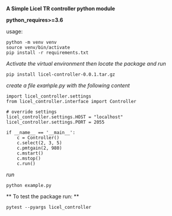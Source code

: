 **A Simple Licel TR controller python module**

**python_requires>=3.6**

usage:  


`python -m venv venv`  
`source venv/bin/activate`  
`pip install -r requirements.txt`  

*Activate the virtual environment then locate the
package and run*

`pip install licel-controller-0.0.1.tar.gz`

*create a file exaḿple.py with the following content*

```
import licel_controller.settings
from licel_controller.interface import Controller

# override settings
licel_controller.settings.HOST = "localhost"
licel_controller.settings.PORT = 2055

if __name__ == '__main__':
    c = Controller()
    c.select(2, 3, 5)
    c.pmtgain(2, 980)
    c.mstart()
    c.mstop()
    c.run()
```

*run*

`python example.py`


** To test the package run: **

`pytest --pyargs licel_controller`
